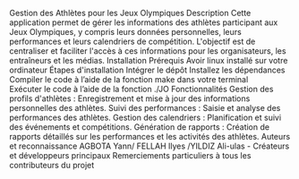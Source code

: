 Gestion des Athlètes pour les Jeux Olympiques
Description
Cette application permet de gérer les informations des athlètes participant aux Jeux Olympiques, y compris leurs données personnelles, leurs performances et leurs calendriers de compétition. L'objectif est de centraliser et faciliter l'accès à ces informations pour les organisateurs, les entraîneurs et les médias.
Installation
Prérequis
Avoir linux installé sur votre ordinateur 
Étapes d'installation
Intégrer le dépôt 
Installez les dépendances 
Compiler le code à l’aide de la fonction make dans votre terminal  
Exécuter le code à l’aide de la fonction ./JO
  Fonctionnalités
Gestion des profils d'athlètes : Enregistrement et mise à jour des informations personnelles des athlètes.
Suivi des performances : Saisie et analyse des performances des athlètes.
Gestion des calendriers : Planification et suivi des événements et compétitions.
Génération de rapports : Création de rapports détaillés sur les performances et les activités des athlètes.
Auteurs et reconnaissance
AGBOTA Yann/ FELLAH Ilyes /YILDIZ Ali-ulas - Créateurs et développeurs principaux
Remerciements particuliers à tous les contributeurs du projet

